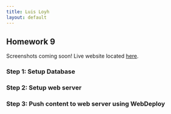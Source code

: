 ```yaml
---
title: Luis Loyh
layout: default
---
```


## Homework 9
Screenshots coming soon!
Live website located [here](http://homework9app.azurewebsites.net).

### Step 1: Setup Database

### Step 2: Setup web server

### Step 3: Push content to web server using WebDeploy

